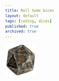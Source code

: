 ```yaml
---
title: Roll Some Dices
layout: default
tags: [coding, dices]
published: true
archived: true
---
```

<a href="{% post_url 2021-10-28-dices-howto %}" title="Dices Howto"><img src="/assets/img/icosahedron-small.png"/></a>

<script type="module" src="/assets/js/dice/main.js"/>

